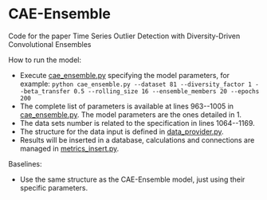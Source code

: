 # CAE-Ensemble

Code for the paper Time Series Outlier Detection with Diversity-Driven Convolutional Ensembles

How to run the model:
 * Execute [cae_ensemble.py](cae_ensemble.py) specifying the model parameters, for example:
 `python cae_ensemble.py --dataset 81 --diversity_factor 1 --beta_transfer 0.5 --rolling_size 16 --ensemble_members 20 --epochs 200`
 * The complete list of parameters is available at lines 963--1005 in [cae_ensemble.py](cae_ensemble.py). The model parameters are the ones detailed in 1.
 * The data sets number is related to the specification in lines 1064--1169.
 * The structure for the data input is defined in [data_provider.py](./utils/data_provider.py).
 * Results will be inserted in a database, calculations and connections are managed in [metrics_insert.py](./utils/metrics_insert.py).


Baselines:
 * Use the same structure as the CAE-Ensemble model, just using their specific parameters.
